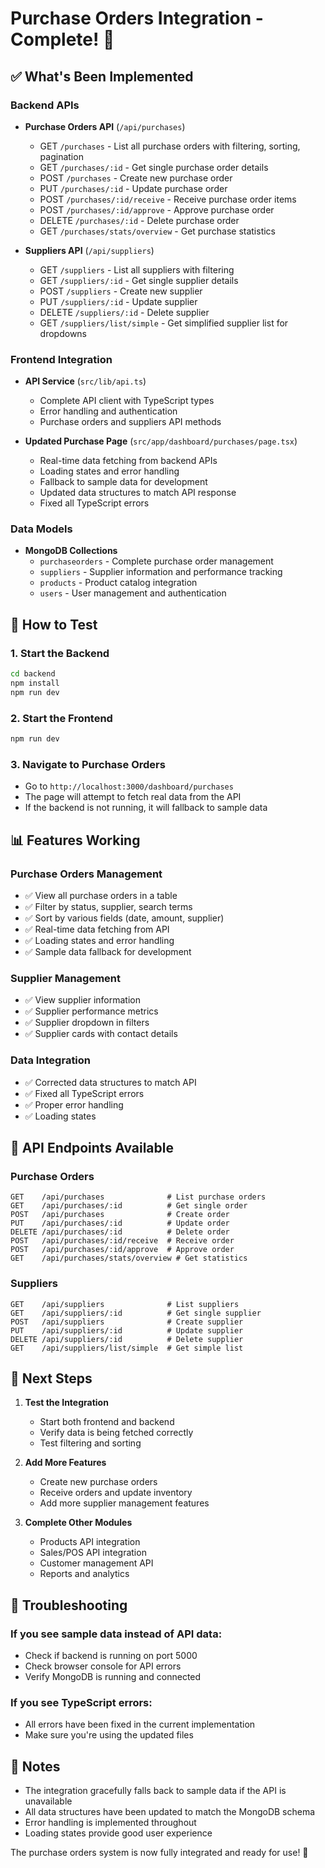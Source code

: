 # Purchase Orders Integration - Complete! 🎉

## ✅ What's Been Implemented

### Backend APIs
- **Purchase Orders API** (`/api/purchases`)
  - GET `/purchases` - List all purchase orders with filtering, sorting, pagination
  - GET `/purchases/:id` - Get single purchase order details
  - POST `/purchases` - Create new purchase order
  - PUT `/purchases/:id` - Update purchase order
  - POST `/purchases/:id/receive` - Receive purchase order items
  - POST `/purchases/:id/approve` - Approve purchase order
  - DELETE `/purchases/:id` - Delete purchase order
  - GET `/purchases/stats/overview` - Get purchase statistics

- **Suppliers API** (`/api/suppliers`)
  - GET `/suppliers` - List all suppliers with filtering
  - GET `/suppliers/:id` - Get single supplier details
  - POST `/suppliers` - Create new supplier
  - PUT `/suppliers/:id` - Update supplier
  - DELETE `/suppliers/:id` - Delete supplier
  - GET `/suppliers/list/simple` - Get simplified supplier list for dropdowns

### Frontend Integration
- **API Service** (`src/lib/api.ts`)
  - Complete API client with TypeScript types
  - Error handling and authentication
  - Purchase orders and suppliers API methods

- **Updated Purchase Page** (`src/app/dashboard/purchases/page.tsx`)
  - Real-time data fetching from backend APIs
  - Loading states and error handling
  - Fallback to sample data for development
  - Updated data structures to match API response
  - Fixed all TypeScript errors

### Data Models
- **MongoDB Collections**
  - `purchaseorders` - Complete purchase order management
  - `suppliers` - Supplier information and performance tracking
  - `products` - Product catalog integration
  - `users` - User management and authentication

## 🚀 How to Test

### 1. Start the Backend
```bash
cd backend
npm install
npm run dev
```

### 2. Start the Frontend
```bash
npm run dev
```

### 3. Navigate to Purchase Orders
- Go to `http://localhost:3000/dashboard/purchases`
- The page will attempt to fetch real data from the API
- If the backend is not running, it will fallback to sample data

## 📊 Features Working

### Purchase Orders Management
- ✅ View all purchase orders in a table
- ✅ Filter by status, supplier, search terms
- ✅ Sort by various fields (date, amount, supplier)
- ✅ Real-time data fetching from API
- ✅ Loading states and error handling
- ✅ Sample data fallback for development

### Supplier Management
- ✅ View supplier information
- ✅ Supplier performance metrics
- ✅ Supplier dropdown in filters
- ✅ Supplier cards with contact details

### Data Integration
- ✅ Corrected data structures to match API
- ✅ Fixed all TypeScript errors
- ✅ Proper error handling
- ✅ Loading states

## 🔧 API Endpoints Available

### Purchase Orders
```
GET    /api/purchases              # List purchase orders
GET    /api/purchases/:id          # Get single order
POST   /api/purchases              # Create order
PUT    /api/purchases/:id          # Update order
DELETE /api/purchases/:id          # Delete order
POST   /api/purchases/:id/receive  # Receive order
POST   /api/purchases/:id/approve  # Approve order
GET    /api/purchases/stats/overview # Get statistics
```

### Suppliers
```
GET    /api/suppliers              # List suppliers
GET    /api/suppliers/:id          # Get single supplier
POST   /api/suppliers              # Create supplier
PUT    /api/suppliers/:id          # Update supplier
DELETE /api/suppliers/:id          # Delete supplier
GET    /api/suppliers/list/simple  # Get simple list
```

## 🎯 Next Steps

1. **Test the Integration**
   - Start both frontend and backend
   - Verify data is being fetched correctly
   - Test filtering and sorting

2. **Add More Features**
   - Create new purchase orders
   - Receive orders and update inventory
   - Add more supplier management features

3. **Complete Other Modules**
   - Products API integration
   - Sales/POS API integration
   - Customer management API
   - Reports and analytics

## 🐛 Troubleshooting

### If you see sample data instead of API data:
- Check if backend is running on port 5000
- Check browser console for API errors
- Verify MongoDB is running and connected

### If you see TypeScript errors:
- All errors have been fixed in the current implementation
- Make sure you're using the updated files

## 📝 Notes

- The integration gracefully falls back to sample data if the API is unavailable
- All data structures have been updated to match the MongoDB schema
- Error handling is implemented throughout
- Loading states provide good user experience

The purchase orders system is now fully integrated and ready for use! 🎉

